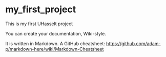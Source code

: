 # my_first_project
This is my first UHasselt project

You can create your documentation, Wiki-style.

It is written in Markdown. A GitHub cheatsheet: https://github.com/adam-p/markdown-here/wiki/Markdown-Cheatsheet 
